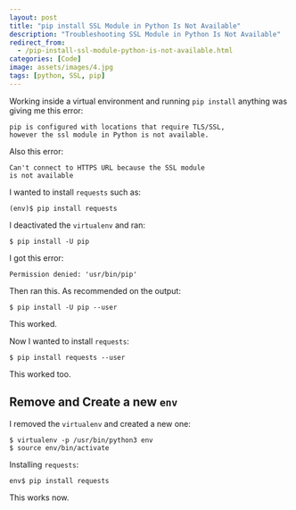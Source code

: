 ```yaml
---
layout: post
title: "pip install SSL Module in Python Is Not Available"
description: "Troubleshooting SSL Module in Python Is Not Available"
redirect_from:
  - /pip-install-ssl-module-python-is-not-available.html
categories: [Code]
image: assets/images/4.jpg
tags: [python, SSL, pip]
---
```


Working inside a virtual environment and running `pip install` anything was giving me this error:

    pip is configured with locations that require TLS/SSL,
    however the ssl module in Python is not available.

Also this error:

    Can't connect to HTTPS URL because the SSL module
    is not available

I wanted to install `requests` such as:

    (env)$ pip install requests

I deactivated the `virtualenv` and ran:

    $ pip install -U pip

I got this error:

    Permission denied: 'usr/bin/pip'

Then ran this. As recommended on the output:

    $ pip install -U pip --user

This worked.

Now I wanted to install `requests`:

    $ pip install requests --user

This worked too.

## Remove and Create a new `env`

I removed the `virtualenv` and created a new one:

    $ virtualenv -p /usr/bin/python3 env
    $ source env/bin/activate

Installing `requests`:

    env$ pip install requests

This works now.
